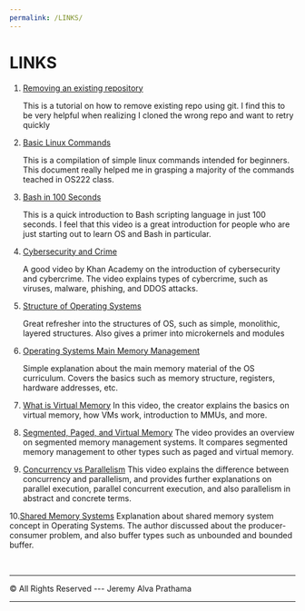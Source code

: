 ```yaml
---
permalink: /LINKS/
---
```


# LINKS

1. [Removing an existing repository](https://stackoverflow.com/questions/50361138/destination-path-already-exists-and-is-not-an-empty-directory)

    This is a tutorial on how to remove existing repo using git.
    I find this to be very helpful when realizing I cloned the wrong repo and want to retry quickly

2. [Basic Linux Commands](https://linuxopsys.com/topics/basic-linux-commands)

    This is a compilation of simple linux commands intended for beginners.
    This document really helped me in grasping a majority of the commands teached in OS222 class.

3. [Bash in 100 Seconds](https://www.youtube.com/watch?v=I4EWvMFj37g&ab_channel=Fireship)

    This is a quick introduction to Bash scripting language in just 100 seconds.
    I feel that this video is a great introduction for people who are just starting out to learn OS and Bash in particular.

4. [Cybersecurity and Crime](https://youtu.be/5k24We8pED8)

    A good video by Khan Academy on the introduction of cybersecurity and cybercrime.
    The video explains types of cybercrime, such as viruses, malware, phishing, and DDOS attacks.

5. [Structure of Operating Systems](https://www.youtube.com/watch?v=XXPBl20J22w&ab_channel=NesoAcademy)

    Great refresher into the structures of OS, such as simple, monolithic, layered structures. 
    Also gives a primer into microkernels and modules

6. [Operating Systems Main Memory Management](https://www.youtube.com/watch?v=Ag4p5yCqte8&ab_channel=SolvingSkills)

    Simple explanation about the main memory material of the OS curriculum. 
    Covers the basics such as memory structure, registers, hardware addresses, etc.

7. [What is Virtual Memory](https://www.youtube.com/watch?v=2quKyPnUShQ&ab_channel=AndroidAuthority)
    In this video, the creator explains the basics on virtual memory, how VMs work,
    introduction to MMUs, and more.

8. [Segmented, Paged, and Virtual Memory](https://www.youtube.com/watch?v=p9yZNLeOj4s&ab_channel=ComputerScience)
    The video provides an overview on segmented memory management systems. It compares segmented memory management to other types such as paged and virtual memory.

9. [Concurrency vs Parallelism](https://www.youtube.com/watch?v=Y1pgpn2gOSg&ab_channel=JakobJenkov)
    This video explains the difference between concurrency and parallelism, and provides further explanations on parallel execution, parallel concurrent execution, and also parallelism in abstract and concrete terms.

10.[Shared Memory Systems](https://www.youtube.com/watch?v=uHtzOFwgD74&ab_channel=NesoAcademy)
    Explanation about shared memory system concept in Operating Systems. The author discussed about the producer-consumer problem, and also buffer types such as unbounded and bounded buffer.







<br>
<hr>
&copy; All Rights Reserved  ---  Jeremy Alva Prathama
<hr>
<br>
